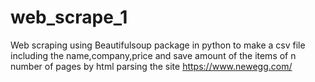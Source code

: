# web_scrape_1
Web scraping using Beautifulsoup package in python to make a csv file including the name,company,price and save amount of the items of n number of pages by html parsing the site https://www.newegg.com/ 
